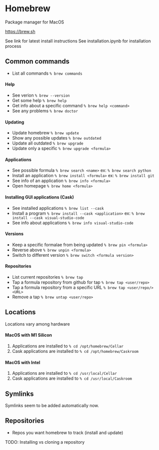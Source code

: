 # Homebrew

Package manager for MacOS

https://brew.sh

See link for latest install instructions
See installation.ipynb for installation process

## Common commands
- List all commands  ```% brew commands```

#### Help
- See verion  ```% brew --version```
- Get some help  ```% brew help```
- Get info about a specific command  ```% brew help <command>```
- See any problems  ```% brew doctor```

#### Updating
- Update homebrew  ```% brew update```
- Show any possible updates  ```% brew outdated```
- Update all outdated  ```% brew upgrade```
- Update only a specific  ```% brew upgrade <formula>```

#### Applications
- See possible formula  ```% brew search <name>```
    ex: ```% brew search python```
- Install an application  ```% brew install <formula>```
    ex: ```% brew install git```
- See info of an application ```% brew info <formula>```
- Open homepage ```% brew home <formula>```

#### Installing GUI applications (Cask)
- See installed applications  ```% brew list --cask```
- Install a program ```% brew install --cask <application>```
    ex: ```% brew install --cask visual-studio-code```
- See info about applications ```% brew info visual-studio-code```

#### Versions
- Keep a specific formalae from being updated  ```% brew pin <formula>```
- Reverse above  ```% brew unpin <formula>```
- Switch to different version ```% brew switch <formula version>```

#### Repositories
- List current repositories  ```% brew tap```
- Tap a formula repository from github for tap  ```% brew tap <user/repo>```
- Tap a formula repository from a specific URL  ```% brew tap <user/repo/><URL>```
- Remove a tap  ```% brew untap <user/repo>```

## Locations
Locations vary among hardware

#### MacOS with M1 Silicon
1. Applications are installed to ```% cd /opt/homebrew/Cellar```
2. Cask applications are installed to ```% cd /opt/homebrew/Caskroom```

#### MacOS with Intel
1. Applications are installed to ```% cd /usr/local/Cellar```
2. Cask applications are installed to ```% cd /usr/local/Caskroom```

## Symlinks
Symlinks seem to be added automatically now. 

## Repositories
- Repos you want homebrew to track (install and update)

TODO: Installing vs cloning a repository